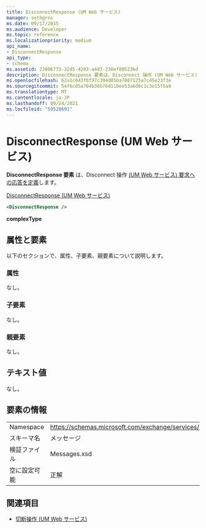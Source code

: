 ```yaml
---
title: DisconnectResponse (UM Web サービス)
manager: sethgros
ms.date: 09/17/2015
ms.audience: Developer
ms.topic: reference
ms.localizationpriority: medium
api_name:
- DisconnectResponse
api_type:
- schema
ms.assetid: 23806773-32d5-4283-a4d7-230ef80523bd
description: DisconnectResponse 要素は、Disconnect 操作 (UM Web サービス) 要求への応答を定義します。
ms.openlocfilehash: 62a1c043f0f97c394d85ba7807125a7c45e23f3e
ms.sourcegitcommit: 54f6cd5a704b36b76d110ee53a6d6c1c3e15f5a9
ms.translationtype: MT
ms.contentlocale: ja-JP
ms.lasthandoff: 09/24/2021
ms.locfileid: "59528691"
---
```

# <a name="disconnectresponse-um-web-service"></a>DisconnectResponse (UM Web サービス)

**DisconnectResponse 要素** は、Disconnect 操作 [(UM Web サービス) 要求への応答を定義](disconnect-operation-um-web-service.md)します。 
  
[DisconnectResponse (UM Web サービス)](disconnectresponse-um-web-service.md)
  
```xml
<DisconnectResponse />
```

 **complexType**
## <a name="attributes-and-elements"></a>属性と要素

以下のセクションで、属性、子要素、親要素について説明します。
  
### <a name="attributes"></a>属性

なし。
  
### <a name="child-elements"></a>子要素

なし。
  
### <a name="parent-elements"></a>親要素

なし。
  
## <a name="text-value"></a>テキスト値

なし。
  
## <a name="element-information"></a>要素の情報

|||
|:-----|:-----|
|Namespace  <br/> |https://schemas.microsoft.com/exchange/services/2006/messages  <br/> |
|スキーマ名  <br/> |メッセージ  <br/> |
|検証ファイル  <br/> |Messages.xsd  <br/> |
|空に設定可能  <br/> |正解  <br/> |
   
## <a name="see-also"></a>関連項目

- [切断操作 (UM Web サービス)](disconnect-operation-um-web-service.md)

